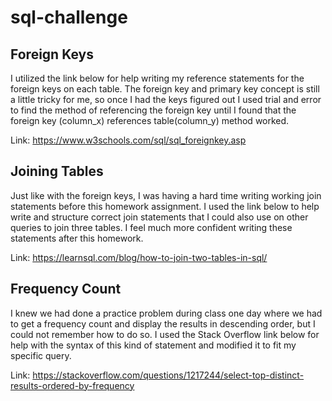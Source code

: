 # sql-challenge

## Foreign Keys
I utilized the link below for help writing my reference statements for the foreign keys on each table. The foreign key and primary key concept is still a little tricky for me, so once I had the keys figured out I used trial and error to find the method of referencing the foreign key until I found that the foreign key (column_x) references table(column_y) method worked.

Link: https://www.w3schools.com/sql/sql_foreignkey.asp

## Joining Tables
Just like with the foreign keys, I was having a hard time writing working join statements before this homework assignment. I used the link below to help write and structure correct join statements that I could also use on other queries to join three tables. I feel much more confident writing these statements after this homework.

Link: https://learnsql.com/blog/how-to-join-two-tables-in-sql/

## Frequency Count
I knew we had done a practice problem during class one day where we had to get a frequency count and display the results in descending order, but I could not remember how to do so. I used the Stack Overflow link below for help with the syntax of this kind of statement and modified it to fit my specific query.

Link: https://stackoverflow.com/questions/1217244/select-top-distinct-results-ordered-by-frequency
